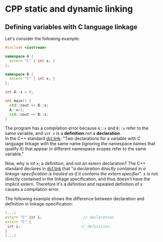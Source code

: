 # CPP static and dynamic linking

## Defining variables with C language linkage
Let's consider the following example:
```cpp
#include <iostream>

namespace A {
  extern "C" { int x; }
};

namespace B {
  extern "C" { int x; }
};

int A::x = 0;

int main() {
  std::cout << B::x;
  A::x=1;
  std::cout << B::x;
}
```
The program has a compilation error because ```A::x``` and ```B::x``` refer to the same variable, and ```int x``` is a **definition** not a **declaration**.\
In the C++ standard [dcl.link](https://timsong-cpp.github.io/cppwp/n4659/dcl.link#6):
"Two declarations for a variable with C language linkage with the same name (ignoring the namespace names that qualify it)
 that appear in different namespace scopes refer to the same variable."
 
 Now, why is int x; a definition, and not an extern declaration? The C++ standard declares in [dcl.link](https://timsong-cpp.github.io/cppwp/n4659/dcl.link#7) that "*a declaration directly contained in a linkage-specification is 
 treated as if it contains the extern specifier*". x is not directly contained in the linkage specification, 
 and thus doesn't have the implicit extern. Therefore it's a definition and repeated definition of x causes a compilation error.
 
 The following example shows the difference between declaration and definition in linkage-specification:
 ```cpp
 (...)
extern "C" int i;                   // declaration
extern "C" {
  int i;                            // definition
}
(...)
 ```
 
 
 
 
